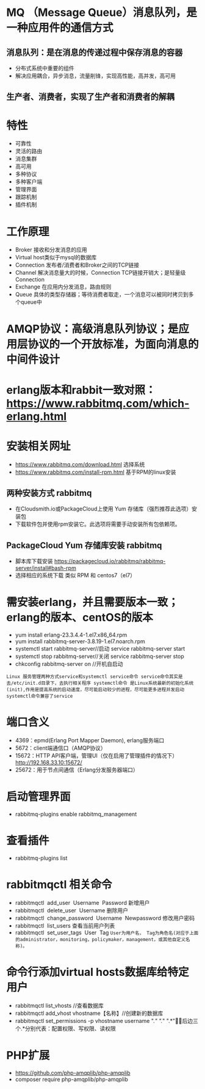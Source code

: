 # MQ （Message Queue）消息队列，是一种应用件的通信方式
## 消息队列：是在消息的传递过程中保存消息的容器
- 分布式系统中重要的组件
- 解决应用耦合，异步消息，流量削锋，实现高性能，高并发，高可用
## 生产者、消费者，实现了生产者和消费者的解耦

# 特性
- 可靠性
- 灵活的路由
- 消息集群
- 高可用
- 多种协议
- 多种客户端
- 管理界面
- 跟踪机制
- 插件机制

# 工作原理
- Broker 接收和分发消息的应用
- Virtual host类似于mysql的数据库
- Connection 发布者/消费者和Broker之间的TCP链接
- Channel 解决消息量大的时候，Connection TCP链接开销大；是轻量级Connection
- Exchange 在应用内分发消息，路由规则
- Queue 具体的类型存储器；等待消费者取走，一个消息可以被同时拷贝到多个queue中

# AMQP协议：高级消息队列协议；是应用层协议的一个开放标准，为面向消息的中间件设计

# erlang版本和rabbit一致对照：https://www.rabbitmq.com/which-erlang.html
# 安装相关网址
- https://www.rabbitmq.com/download.html 选择系统
- https://www.rabbitmq.com/install-rpm.html 基于RPM的linux安装

## 两种安装方式 rabbitmq
- 在Cloudsmith.io或PackageCloud上使用 Yum 存储库（强烈推荐此选项）安装包
- 下载软件包并使用rpm安装它。此选项将需要手动安装所有包依赖项。

## PackageCloud Yum 存储库安装 rabbitmq
- 脚本库下载安装 https://packagecloud.io/rabbitmq/rabbitmq-server/install#bash-rpm
- 选择相应的系统下载 类似 RPM 和 centos7（el7）

# 需安装erlang，并且需要版本一致；erlang的版本、centOS的版本
- yum install erlang-23.3.4.4-1.el7.x86_64.rpm
- yum install rabbitmq-server-3.8.19-1.el7.noarch.rpm 
- systemctl start rabbitmq-server//启动  service rabbitmq-server start
- systemctl stop rabbitmq-server//关闭   service rabbitmq-server stop
- chkconfig rabbitmq-server on //开机自启动

`
    Linux 服务管理两种方式service和systemctl
    service命令 service命令其实是去/etc/init.d目录下，去执行相关程序
    systemctl命令 是Linux系统最新的初始化系统(init),作用是提高系统的启动速度，尽可能启动较少的进程，尽可能更多进程并发启动
    systemctl命令兼容了service
`

# 端口含义
- 4369：epmd(Erlang Port Mapper Daemon), erlang服务端口
- 5672：client端通信口（AMQP协议）
- 15672：HTTP API客户端，管理UI（仅在启用了管理插件的情况下）http://192.168.33.10:15672/
- 25672：用于节点间通信（Erlang分发服务器端口）

# 启动管理界面
- rabbitmq-plugins  enable  rabbitmq_management

# 查看插件
- rabbitmq-plugins  list

# rabbitmqctl 相关命令
- rabbitmqctl  add_user  Username  Password 新增用户
- rabbitmqctl  delete_user  Username 删除用户
- rabbitmqctl  change_password  Username  Newpassword 修改用户密码
- rabbitmqctl  list_users 查看当前用户列表
- rabbitmqctl  set_user_tags  User  Tag 
`
User为用户名， Tag为角色名(对应于上面的administrator，monitoring，policymaker，management，或其他自定义名称)。
`

# 命令行添加virtual hosts数据库给特定用户
- rabbitmqctl  list_vhosts //查看数据库
- rabbitmqctl add_vhost   vhostname【名称】//创建新的数据库
- rabbitmqctl set_permissions -p vhostname username ".*" ".*" ".*"后边三个.*分别代表：配置权限、写权限、读权限

# PHP扩展
- https://github.com/php-amqplib/php-amqplib
- composer require php-amqplib/php-amqplib












